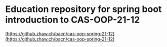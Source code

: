 # Education repository for spring boot introduction to CAS-OOP-21-12

[https://github.zhaw.ch/bacn/cas-oop-spring-21-12](https://github.zhaw.ch/bacn/cas-oop-spring-21-12)

